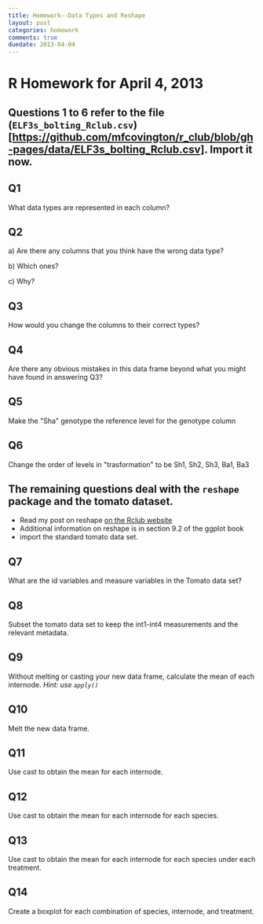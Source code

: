```yaml
---
title: Homework--Data Types and Reshape
layout: post
categories: homework
comments: true
duedate: 2013-04-04
---
```


R Homework for April 4, 2013
========================================================

## Questions 1 to 6 refer to the file (`ELF3s_bolting_Rclub.csv`)[https://github.com/mfcovington/r_club/blob/gh-pages/data/ELF3s_bolting_Rclub.csv]. Import it now.

Q1
--
What data types are represented in each column?

Q2
--
a) Are there any columns that you think have the wrong data type?  

b) Which ones? 

c) Why?

Q3
--
How would you change the columns to their correct types?

Q4
--
Are there any obvious mistakes in this data frame beyond what you might have found in answering Q3?

Q5
--
Make the "Sha" genotype the reference level for the genotype column

Q6
--
Change the order of levels in "trasformation" to be Sh1, Sh2, Sh3, Ba1, Ba3

## The remaining questions deal with the `reshape` package and the tomato dataset.
* Read my post on reshape [on the Rclub website](http://mfcovington.github.com/r_club/resources/2013/03/28/Reshape/)
* Additional information on reshape is in section 9.2 of the ggplot book
* import the standard tomato data set.


Q7
--
What are the id variables and measure variables in the Tomato data set?

Q8
--
Subset the tomato data set to keep the int1-int4 measurements and the relevant metadata.

Q9
--
Without melting or casting your new data frame, calculate the mean of each internode. *Hint: use `apply()`*

Q10
---
Melt the new data frame.

Q11
---
Use cast to obtain the mean for each internode.

Q12
---
Use cast to obtain the mean for each internode for each species.

Q13
---
Use cast to obtain the mean for each internode for each species under each treatment.

Q14
---
Create a boxplot for each combination of species, internode, and treatment.

